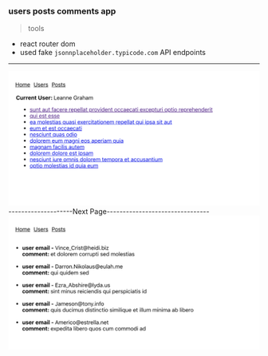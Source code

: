 ### users posts comments app 

> tools
- react router dom 
- used fake ```jsonnplaceholder.typicode.com``` API endpoints
-------------------------------------------------------------
![main pic](./src/assets/posts.png)
--------------------Next Page--------------------------------
![comment pic](./src/assets/comments.png)
